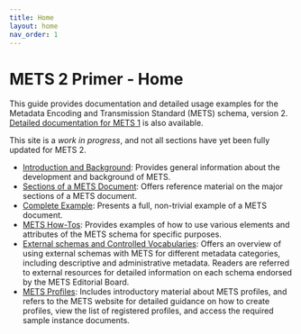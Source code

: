 ```yaml
---
title: Home
layout: home
nav_order: 1
---
```


# METS 2 Primer - Home

This guide provides documentation and detailed usage examples for the Metadata Encoding and Transmission Standard (METS) schema, version 2. [Detailed documentation for METS 1](https://www.loc.gov/standards/mets/METSPrimer.pdf) is also available.

This site is a *work in progress*, and not all sections have yet been fully updated for METS 2.

* [Introduction and Background](intro_background.md): Provides general information about the development and background of METS.
* [Sections of a METS Document](mets_sections.md): Offers reference material on the major sections of a METS document.
* [Complete Example](complete_example.md): Presents a full, non-trivial example of a METS document.
* [METS How-Tos](mets_howtos.md): Provides examples of how to use various elements and attributes of the METS schema for specific purposes.
* [External schemas and Controlled Vocabularies](external_schema_vocabulary.md): Offers an overview of using external schemas with METS for different metadata categories, including descriptive and administrative metadata. Readers are referred to external resources for detailed information on each schema endorsed by the METS Editorial Board.  
* [METS Profiles](mets_profiles.md): Includes introductory material about METS profiles, and refers to the METS website for detailed guidance on how to create profiles, view the list of registered profiles, and access the required sample instance documents.


